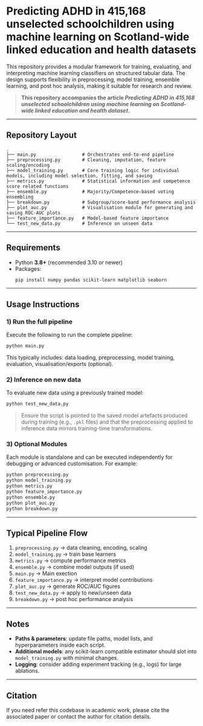 # Predicting ADHD in 415,168 unselected schoolchildren using machine learning on Scotland-wide linked education and health datasets

This repository provides a modular framework for training, evaluating, and interpreting machine learning classifiers on structured tabular data. The design supports flexibility in preprocessing, model training, ensemble learning, and post hoc analysis, making it suitable for research and review.
> **This repository accompanies the article *Predicting ADHD in 415,168 unselected schoolchildren using machine learning on Scotland-wide linked education and health dataset*.**


---

## Repository Layout

```
.
├── main.py                 # Orchestrates end-to-end pipeline
├── preprocessing.py        # Cleaning, imputation, feature scaling/encoding
├── model_training.py       # Core training logic for individual models, including model selection, fitting, and saving
├── metrics.py              # Statistical information and competence score related functions
├── ensemble.py             # Majority/Competence-based voting ensembling
├── breakdown.py            # Subgroup/score-band performance analysis
├── plot_auc.py             # Visualisation module for generating and saving ROC-AUC plots
├── feature_importance.py   # Model-based feature importance
└── test_new_data.py        # Inference on unseen data
```

---

## Requirements

- Python **3.8+** (recommended 3.10 or newer)
- Packages:
  ```bash
  pip install numpy pandas scikit-learn matplotlib seaborn
  ```

---

## Usage Instructions

### 1) Run the full pipeline

Execute the following to run the complete pipeline:

```bash
python main.py
```

This typically includes: data loading, preprocessing, model training, evaluation, visualisation/exports (optional).


### 2) Inference on new data

To evaluate new data using a previously trained model:

```bash
python test_new_data.py
```

> Ensure the script is pointed to the saved model artefacts produced during training (e.g., `.pkl` files) and that the preprocessing applied to inference data mirrors training-time transformations.


### 3) Optional Modules

Each module is standalone and can be executed independently for debugging or advanced customisation. For example:

```bash
python preprocessing.py
python model_training.py
python metrics.py
python feature_importance.py
python ensemble.py
python plot_auc.py
python breakdown.py
```


---

## Typical Pipeline Flow

1. `preprocessing.py` → data cleaning, encoding, scaling  
2. `model_training.py` → train base learners  
3. `metrics.py` → compute performance metrics  
4. `ensemble.py` → combine model outputs (if used)
5. `main.py` → Main exection
5. `feature_importance.py` → interpret model contributions  
6. `plot_auc.py` → generate ROC/AUC figures  
7. `test_new_data.py` → apply to new/unseen data  
8. `breakdown.py` → post hoc performance analysis

---

## Notes

- **Paths & parameters**: update file paths, model lists, and hyperparameters inside each script.
- **Additional models**: any scikit-learn compatible estimator should slot into `model_training.py` with minimal changes.
- **Logging**: consider adding experiment tracking (e.g., logs) for large ablations.


---

## Citation

If you need refer this codebase in academic work, please cite the associated paper or contact the author for citation details.

